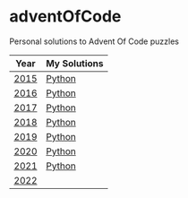# adventOfCode
Personal solutions to Advent Of Code puzzles

| Year | My Solutions |
| - | - |
| [2015](https://adventofcode.com/2015) | [Python](years/2015) |
| [2016](https://adventofcode.com/2016) | [Python](years/2016) |
| [2017](https://adventofcode.com/2017) | [Python](years/2017) |
| [2018](https://adventofcode.com/2018) | [Python](years/2018) |
| [2019](https://adventofcode.com/2019) | [Python](years/2019) |
| [2020](https://adventofcode.com/2020) | [Python](years/2020) |
| [2021](https://adventofcode.com/2021) | [Python](years/2021) |
| [2022](https://adventofcode.com/2022) | |
